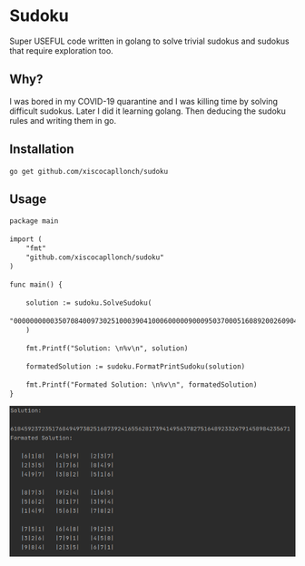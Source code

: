 
# Sudoku

Super USEFUL code written in golang to solve trivial sudokus and sudokus that require exploration too.

## Why?

I was bored in my COVID-19 quarantine and I was killing time by solving difficult sudokus. Later I did it learning golang. Then deducing the sudoku rules and writing them in go.

## Installation

```shell
go get github.com/xiscocapllonch/sudoku
```

## Usage

```golang
package main

import (
    "fmt"
    "github.com/xiscocapllonch/sudoku"
)

func main() {

    solution := sudoku.SolveSudoku(
        "000000000035070840097302510003904100060000090009503700051608920026090450000000000",
    )

    fmt.Printf("Solution: \n%v\n", solution)

    formatedSolution := sudoku.FormatPrintSudoku(solution)

    fmt.Printf("Formated Solution: \n%v\n", formatedSolution)
}
```

![](docs/output_example.png)